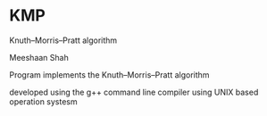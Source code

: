 # KMP
Knuth–Morris–Pratt algorithm

Meeshaan Shah

Program implements the Knuth–Morris–Pratt algorithm

developed using the g++ command line compiler using UNIX based operation systesm
